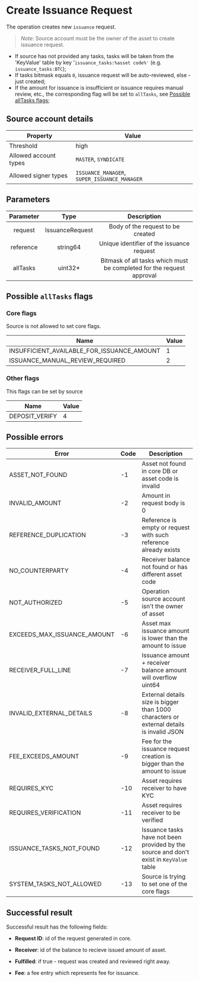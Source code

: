 # Create Issuance Request

The operation creates new `issuance` request.

> *Note:* Source account must be the owner of the asset to create issuance request.

* If source has not provided any tasks, tasks will be taken from the 'KeyValue' table by key '`issuance_tasks:%asset code%'` (e.g. `issuance_tasks:BTC`);
* If tasks bitmask equals `0`, issuance request will be auto-reviewed, else - just created;
* If the amount for issuance is insufficient or issuance requires manual review, etc., the corresponding flag will be set to `allTasks`, see [Possible allTasks flags](##possible-alltasks-flags);

## Source account details

| Property              | Value                                        |
|-----------------------|----------------------------------------------|
| Threshold             | high                                         |
| Allowed account types | `MASTER`, `SYNDICATE`                        |
| Allowed signer types  | `ISSUANCE_MANAGER`, `SUPER_ISSUANCE_MANAGER` |

## Parameters

| Parameter |       Type      |                              Description                              |
|:---------:|:---------------:|:---------------------------------------------------------------------:|
|  request  | IssuanceRequest |                   Body of the request to be created                   |
| reference |     string64    |               Unique identifier of the issuance request               |
|  allTasks |     uint32*     | Bitmask of all tasks which must be completed for the request approval |

## Possible `allTasks` flags

### Core flags

Source is not allowed to set core flags.

| Name                                       | Value |
|--------------------------------------------|-------|
| INSUFFICIENT_AVAILABLE_FOR_ISSUANCE_AMOUNT | 1     |
| ISSUANCE_MANUAL_REVIEW_REQUIRED            | 2     |

### Other flags

This flags can be set by source

| Name                                       | Value |
|--------------------------------------------|-------|
| DEPOSIT_VERIFY                             | 4     |

## Possible errors

| Error                       | Code | Description                                                                              |
|-----------------------------|------|------------------------------------------------------------------------------------------|
| ASSET_NOT_FOUND             | -1   | Asset not found in core DB or asset code is invalid                                      |
| INVALID_AMOUNT              | -2   | Amount in request body is 0                                                              |
| REFERENCE_DUPLICATION       | -3   | Reference is empty or request with such reference already exists                         |
| NO_COUNTERPARTY             | -4   | Receiver balance not found or has different asset code                                   |
| NOT_AUTHORIZED              | -5   | Operation source account isn't the owner of asset                                        |
| EXCEEDS_MAX_ISSUANCE_AMOUNT | -6   | Asset max issuance amount is lower than the amount to issue                              |
| RECEIVER_FULL_LINE          | -7   | Issuance amount + receiver balance amount will overflow uint64                           |
| INVALID_EXTERNAL_DETAILS    | -8   | External details size is bigger than 1000 characters or external details is invalid JSON |
| FEE_EXCEEDS_AMOUNT          | -9   | Fee for the issuance request creation is bigger than the amount to issue                 |
| REQUIRES_KYC                | -10  | Asset requires receiver to have KYC                                                      |
| REQUIRES_VERIFICATION       | -11  | Asset requires receiver to be verified                                                   |
| ISSUANCE_TASKS_NOT_FOUND    | -12  | Issuance tasks have not been provided by the source and don't exist in `KeyValue` table  |
| SYSTEM_TASKS_NOT_ALLOWED    | -13  | Source is trying to set one of the core flags                                            |

## Successful result

Successful result has the following fields:

* __Request ID__: id of the request generated in core.

* __Receiver__: id of the balance to recieve issued amount of asset.

* __Fulfilled__: if true - request was created and reviewed right away.

* __Fee__: a fee entry which represents fee for issuance.
